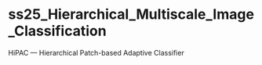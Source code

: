 # ss25_Hierarchical_Multiscale_Image_Classification
HiPAC — Hierarchical Patch-based Adaptive Classifier
